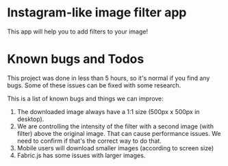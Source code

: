 # Instagram-like image filter app

This app will help you to add filters to your image!

# Known bugs and Todos

This project was done in less than 5 hours, so it's normal if you find any bugs. Some of these issues can be fixed with some research.

This is a list of known bugs and things we can improve:

1. The downloaded image always have a 1:1 size (500px x 500px in desktop).
2. We are controlling the intensity of the filter with a second image (with filter) above the original image. That can cause performance issues. We need to confirm if that's the correct way to do that.
3. Mobile users will download smaller images (according to screen size)
4. Fabric.js has some issues with larger images.
